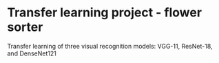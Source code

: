 # Transfer learning project - flower sorter
 Transfer learning of three visual recognition models: VGG-11, ResNet-18, and DenseNet121
